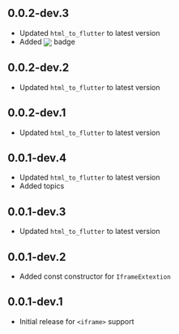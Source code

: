 ## 0.0.2-dev.3

- Updated `html_to_flutter` to latest version
- Added <img src="https://zerodha.tech/static/images/github-badge.svg" align="center" /></a> badge

## 0.0.2-dev.2

- Updated `html_to_flutter` to latest version

## 0.0.2-dev.1

- Updated `html_to_flutter` to latest version

## 0.0.1-dev.4

- Updated `html_to_flutter` to latest version
- Added topics

## 0.0.1-dev.3

- Updated `html_to_flutter` to latest version

## 0.0.1-dev.2

- Added const constructor for `IframeExtextion`

## 0.0.1-dev.1

- Initial release for `<iframe>` support

